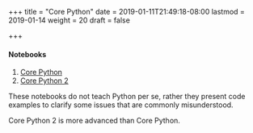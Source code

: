 +++
title = "Core Python"
date = 2019-01-11T21:49:18-08:00
lastmod = 2019-01-14
weight = 20
draft = false

+++

#### Notebooks
1. [Core Python](http://nbviewer.jupyter.org/github/sdiehl28/tutorial-jupyter-notebooks/blob/master/python/CorePython.ipynb)
2. [Core Python 2](http://nbviewer.jupyter.org/github/sdiehl28/tutorial-jupyter-notebooks/blob/master/python/CorePython2.ipynb)

These notebooks do not teach Python per se, rather they present code examples to clarify some issues that are commonly misunderstood.

Core Python 2 is more advanced than Core Python.
